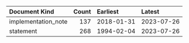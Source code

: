 | Document Kind       |   Count | Earliest   | Latest     |
|:--------------------|--------:|:-----------|:-----------|
| implementation_note |     137 | 2018-01-31 | 2023-07-26 |
| statement           |     268 | 1994-02-04 | 2023-07-26 |